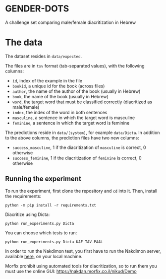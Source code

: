 # GENDER-DOTS

A challenge set comparing male/female diacritization in Hebrew

# The data

The dataset resides in `data/expected`.

The files are in `tsv` format (tab-separated values), with the following columns:
* `id`, index of the example in the file
* `bookid`, a unique id for the book (across files)
* `author`, the name of the author of the book (usually in Hebrew)
* `book`, the name of the book (usually in Hebrew)
* `word`, the target word that must be classified correctly (diacritized as male/female)
* `index`, the index of the word in both sentences
* `masculine`, a sentence in which the target word is masculine
* `feminine`, a sentence in which the target word is feminine

The predictions reside in `data/[system]`, for example `data/Dicta`.
In addition to the above columns, the prediction files have two new columns:
* `success_masculine`, 1 if the diacritization of `masculine` is correct, 0 otherwise
* `success_feminine`, 1 if the diacritization of `feminine` is correct, 0 otherwise

## Running the experiment
To run the experiment, first clone the repository and `cd` into it.
Then, install the requirements:
```shell
python -m pip install -r requirements.txt
```

Diacritize using Dicta:
```shell
python run_experiments.py Dicta
```

You can choose which tests to run:
```shell
python run_experiments.py Dicta KAF TAV-PAAL
```

In order to run the Nakdimon test, you first have to run the Nakdimon server, 
available [here](https://github.com/elazarg/nakdimon), on your local machine. 

Morfix prohibit using automated tools for diacritization, so to run them you must use the online GUI: https://nakdan.morfix.co.il/nikud/Demo
